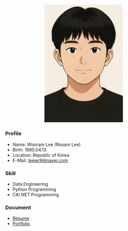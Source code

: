 <div align="center">
  <img style="width: 50%;" src="https://raw.githubusercontent.com/leewr9/leewr9/refs/heads/master/profile.png" />
</div>

### Profile
- Name: Wooram Lee (Rooam Lee)
- Birth: 1995.04.13
- Location: Republic of Korea
- E-Mail: [leewr9@naver.com](mailto:leewr9@naver.com)

### Skill
- Data Engineering
- Python Programming
- C#/.NET Programming

### Document
- [Resume]([https://leewr9.github.io/docs/resume.pdf](https://docs.google.com/presentation/d/1PrtLOAxm-Zfi7KPPE3ggEoK948bXtWd-8kOCQwPHcB4/edit?usp=sharing))
- [Portfolio]([https://leewr9.github.io/docs/portfolio.pdf](https://docs.google.com/presentation/d/1mKVYtwkyKJBZziwEPBnfBGR9iFGQyaBG2k1-_dSL1WE/edit?usp=sharing))
